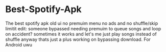 # Best-Spotify-Apk
The best spotify apk old ui no premuim menu no ads and no shuffle/skip limitit
edit: someone bypassed needing premuim to queue songs and loop on accident?
sometimes it works and let's me just play songs instead of shuffle anyway thats just a plus
working on bypassing download.
For Android uwu
